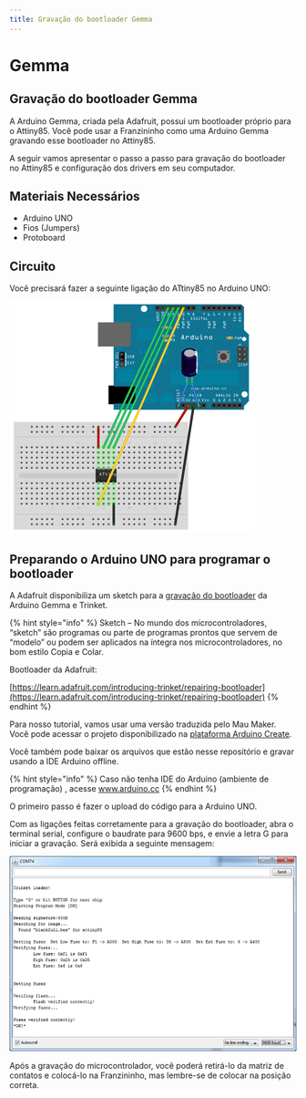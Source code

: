 ```yaml
---
title: Gravação do bootloader Gemma
---
```


# Gemma

## Gravação do bootloader Gemma

A Arduino Gemma, criada pela Adafruit, possui um bootloader próprio para o Attiny85. Você pode usar a Franzininho como uma Arduino Gemma gravando esse bootloader no Attiny85.

A seguir vamos apresentar o passo a passo para gravação do bootloader no Attiny85 e configuração dos drivers em seu computador.

## Materiais Necessários

* Arduino UNO
* Fios \(Jumpers\)
* Protoboard

## Circuito

Você precisará fazer a seguinte ligação do ATtiny85 no Arduino UNO:

![](../../.gitbook/assets/bootloarder-gemma-01.png)

## Preparando o Arduino UNO para programar o bootloader

A Adafruit disponibiliza um sketch para a [gravação do bootloader](https://learn.adafruit.com/introducing-trinket/repairing-bootloader) da Arduino Gemma e Trinket.

{% hint style="info" %}
Sketch – No mundo dos microcontroladores, “sketch” são programas ou parte de programas prontos que servem de “modelo” ou podem ser aplicados na íntegra nos microcontroladores, no bom estilo Copia e Colar.

Bootloader da Adafruit:

[https://learn.adafruit.com/introducing-trinket/repairing-bootloader](https://learn.adafruit.com/introducing-trinket/repairing-bootloader)
{% endhint %}

Para nosso tutorial, vamos usar uma versão traduzida pelo Mau Maker. Você pode acessar o projeto disponibilizado na [plataforma Arduino Create](https://create.arduino.cc/editor/maujabur/397f14ad-1fc1-49a5-b9a8-2143fda15b35/preview).

Você também pode baixar os arquivos que estão nesse repositório e gravar usando a IDE Arduino offline.

{% hint style="info" %}
Caso não tenha IDE do Arduino \(ambiente de programação\) , acesse www.arduino.cc
{% endhint %}

O primeiro passo é fazer o upload do código para a Arduino UNO.

Com as ligações feitas corretamente para a gravação do bootloader, abra o terminal serial, configure o baudrate para 9600 bps, e envie a letra G para iniciar a gravação. Será exibida a seguinte mensagem:

![](../../.gitbook/assets/bootloarder-gemma-02.png)

Após a gravação do microcontrolador, você poderá retirá-lo da matriz de contatos e colocá-lo na Franzininho, mas lembre-se de colocar na posição correta.

